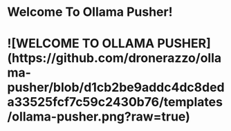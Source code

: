 <h1>Welcome To Ollama Pusher!<h1>
![WELCOME TO OLLAMA PUSHER](https://github.com/dronerazzo/ollama-pusher/blob/d1cb2be9addc4dc8deda33525fcf7c59c2430b76/templates/ollama-pusher.png?raw=true)
